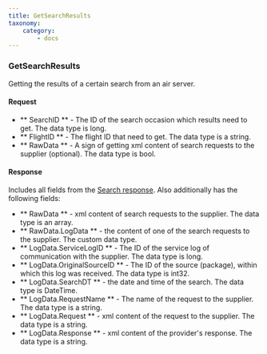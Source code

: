 ```yaml
---
title: GetSearchResults
taxonomy:
    category:
        - docs
---
```


### GetSearchResults

Getting the results of a certain search from an air server.

#### Request

- ** SearchID ** - The ID of the search occasion which results need to get. The data type is long.
- ** FlightID ** - The flight ID that need to get. The data type is a string.
- ** RawData ** - A sign of getting xml content of search requests to the supplier (optional). The data type is bool.

#### Response

Includes all fields from the [Search response](/avia/request/search). Also additionally has the following fields:

- ** RawData ** - xml content of search requests to the supplier. The data type is an array.
- ** RawData.LogData ** - the content of one of the search requests to the supplier. The custom data type.
- ** LogData.ServiceLogID ** - The ID of the service log of communication with the supplier. The data type is long.
- ** LogData.OriginalSourceID ** - The ID of the source (package), within which this log was received. The data type is int32.
- ** LogData.SearchDT ** - the date and time of the search. The data type is DateTime.
- ** LogData.RequestName ** - The name of the request to the supplier. The data type is a string.
- ** LogData.Request ** - xml content of the request to the supplier. The data type is a string.
- ** LogData.Response ** - xml content of the provider's response. The data type is a string.